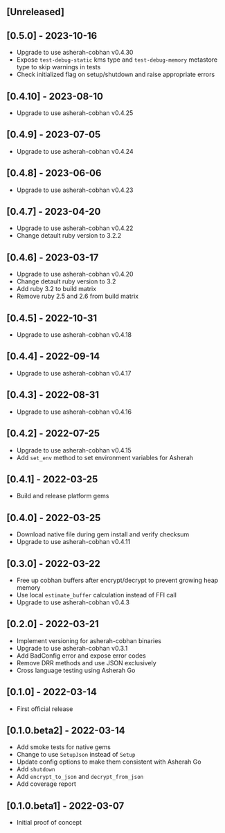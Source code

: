 ## [Unreleased]

## [0.5.0] - 2023-10-16

- Upgrade to use asherah-cobhan v0.4.30
- Expose `test-debug-static` kms type and `test-debug-memory` metastore type to skip warnings in tests
- Check initialized flag on setup/shutdown and raise appropriate errors

## [0.4.10] - 2023-08-10

- Upgrade to use asherah-cobhan v0.4.25

## [0.4.9] - 2023-07-05

- Upgrade to use asherah-cobhan v0.4.24

## [0.4.8] - 2023-06-06

- Upgrade to use asherah-cobhan v0.4.23

## [0.4.7] - 2023-04-20

- Upgrade to use asherah-cobhan v0.4.22
- Change detault ruby version to 3.2.2

## [0.4.6] - 2023-03-17

- Upgrade to use asherah-cobhan v0.4.20
- Change detault ruby version to 3.2
- Add ruby 3.2 to build matrix
- Remove ruby 2.5 and 2.6 from build matrix

## [0.4.5] - 2022-10-31

- Upgrade to use asherah-cobhan v0.4.18

## [0.4.4] - 2022-09-14

- Upgrade to use asherah-cobhan v0.4.17

## [0.4.3] - 2022-08-31

- Upgrade to use asherah-cobhan v0.4.16

## [0.4.2] - 2022-07-25

- Upgrade to use asherah-cobhan v0.4.15
- Add `set_env` method to set environment variables for Asherah

## [0.4.1] - 2022-03-25

- Build and release platform gems

## [0.4.0] - 2022-03-25

- Download native file during gem install and verify checksum
- Upgrade to use asherah-cobhan v0.4.11

## [0.3.0] - 2022-03-22

- Free up cobhan buffers after encrypt/decrypt to prevent growing heap memory
- Use local `estimate_buffer` calculation instead of FFI call
- Upgrade to use asherah-cobhan v0.4.3

## [0.2.0] - 2022-03-21

- Implement versioning for asherah-cobhan binaries
- Upgrade to use asherah-cobhan v0.3.1
- Add BadConfig error and expose error codes
- Remove DRR methods and use JSON exclusively
- Cross language testing using Asherah Go

## [0.1.0] - 2022-03-14

- First official release

## [0.1.0.beta2] - 2022-03-14

- Add smoke tests for native gems
- Change to use `SetupJson` instead of `Setup`
- Update config options to make them consistent with Asherah Go
- Add `shutdown`
- Add `encrypt_to_json` and `decrypt_from_json`
- Add coverage report

## [0.1.0.beta1] - 2022-03-07

- Initial proof of concept
